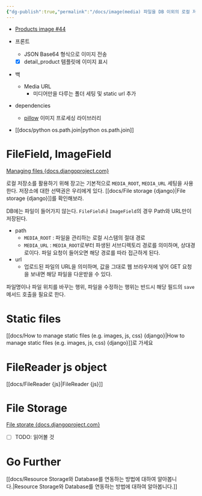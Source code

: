 ```yaml
---
{"dg-publish":true,"permalink":"/docs/image(media) 파일을 DB 이외의 로컬 저장소에서 관리하게 만들기 {django}/","title":"image(media) 파일을 DB 이외의 로컬 저장소에서 관리하게 만들기 {django}"}
---
```


- [Products image #44](https://github.com/ESTsoft-Book-Project/bookstore/pull/44)
- 프론트
	- JSON Base64 형식으로 이미지 전송
	- [x] detail_product 템플릿에 이미지 표시
- 백
	- Media URL
		- 미디어만을 다루는 폴더 세팅 및 static url 추가

- dependencies
	- [pillow](https://pypi.org/project/Pillow/) 이미지 프로세싱 라이브러리

- [[docs/python os.path.join\|python os.path.join]]

# FileField, ImageField

[Managing files {docs.djangoproject.com}](https://docs.djangoproject.com/en/4.2/topics/files/)

로컬 저장소를 활용하기 위해 장고는 기본적으로 `MEDIA_ROOT`, `MEDIA_URL` 세팅을 사용한다. 저장소에 대한 선택권은 우리에게 있다. [[docs/File storage {django}\|File storage {django}]]를 확인해보라.

DB에는 파일이 들어가지 않는다. `FileField`나 `ImageField`의 경우 Path와 URL만이 저장된다.
- path
	- `MEDIA_ROOT` : 파일을 관리하는 로컬 시스템의 절대 경로
	- `MEDIA_URL` : `MEDIA_ROOT`로부터 파생된 서브디렉토리 경로를 의미하며, 상대경로이다. 파일 요청이 들어오면 해당 경로를 따라 접근하게 된다.
- url
	- 업로드된 파일의 URL을 의미하며, 값을 그대로 웹 브라우저에 넣어 GET 요청을 보내면 해당 파일을 다운받을 수 있다.

파일명이나 파일 위치를 바꾸는 행위, 파일을 수정하는 행위는 반드시 해당 필드의 `save` 메서드 호출을 필요로 한다.

# Static files

[[docs/How to manage static files (e.g. images, js, css) {django}\|How to manage static files (e.g. images, js, css) {django}]]로 가세요

# FileReader js object

[[docs/FileReader {js}\|FileReader {js}]]

# File Storage

[File storate {docs.djangoproject.com}](https://docs.djangoproject.com/en/4.2/topics/files/#file-storage)

- [ ] TODO: 읽어볼 것

# Go Further

[[docs/Resource Storage와 Database를 연동하는 방법에 대하여 알아봅니다.\|Resource Storage와 Database를 연동하는 방법에 대하여 알아봅니다.]]
